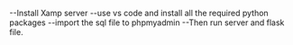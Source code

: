 --Install Xamp server
--use vs code and install all the required python packages
--import the sql file to phpmyadmin
--Then run server and flask file.
